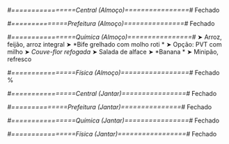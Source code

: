 
*#================Central (Almoço)================#*
Fechado

*#==============Prefeitura (Almoço)===============#*
Fechado

*#================Química (Almoço)================#*
➤ Arroz, feijão, arroz integral
➤ *Bife grelhado com molho roti  *
➤ Opção: PVT com milho 
➤ *Couve-flor refogada*
➤ Salada de alface 
➤ *Banana *
➤ Minipão, refresco

*#================Física (Almoço)=================#*
Fechado
%

*#================Central (Jantar)================#*
Fechado

*#==============Prefeitura (Jantar)===============#*
Fechado

*#================Química (Jantar)================#*
Fechado

*#================Física (Jantar)=================#*
Fechado
